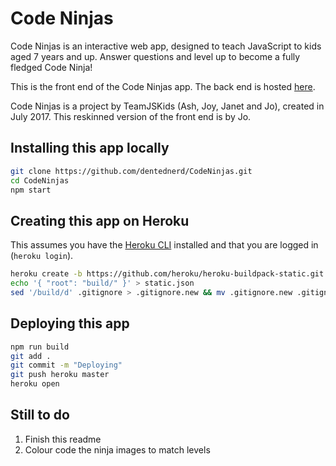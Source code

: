 # Code Ninjas

Code Ninjas is an interactive web app, designed to teach JavaScript to kids aged 7 years and up. Answer questions and level up to become a fully fledged Code Ninja!

This is the front end of the Code Ninjas app. The back end is hosted [here](https://codeninjasserver.herokuapp.com/).

Code Ninjas is a project by TeamJSKids (Ash, Joy, Janet and Jo), created in July 2017. This reskinned version of the front end is by Jo.

## Installing this app locally

```bash
git clone https://github.com/dentednerd/CodeNinjas.git
cd CodeNinjas
npm start
```

## Creating this app on Heroku

This assumes you have the [Heroku CLI](https://devcenter.heroku.com/articles/heroku-cli) installed and that you are logged in (`heroku login`).

```bash
heroku create -b https://github.com/heroku/heroku-buildpack-static.git
echo '{ "root": "build/" }' > static.json
sed '/build/d' .gitignore > .gitignore.new && mv .gitignore.new .gitignore
```

## Deploying this app

```bash
npm run build
git add .
git commit -m "Deploying"
git push heroku master
heroku open
```

## Still to do

1. Finish this readme
2. Colour code the ninja images to match levels